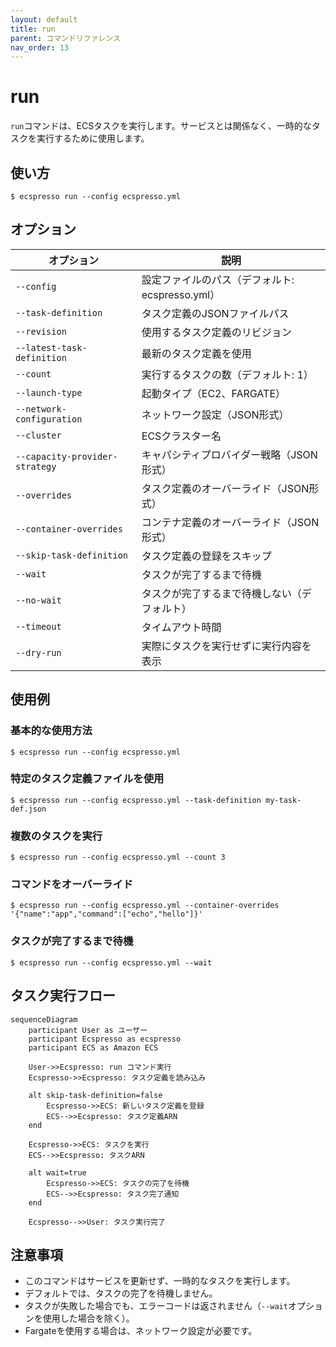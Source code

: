 ```yaml
---
layout: default
title: run
parent: コマンドリファレンス
nav_order: 13
---
```


# run

`run`コマンドは、ECSタスクを実行します。サービスとは関係なく、一時的なタスクを実行するために使用します。

## 使い方

```console
$ ecspresso run --config ecspresso.yml
```

## オプション

| オプション | 説明 |
|------------|------|
| `--config` | 設定ファイルのパス（デフォルト: ecspresso.yml） |
| `--task-definition` | タスク定義のJSONファイルパス |
| `--revision` | 使用するタスク定義のリビジョン |
| `--latest-task-definition` | 最新のタスク定義を使用 |
| `--count` | 実行するタスクの数（デフォルト: 1） |
| `--launch-type` | 起動タイプ（EC2、FARGATE） |
| `--network-configuration` | ネットワーク設定（JSON形式） |
| `--cluster` | ECSクラスター名 |
| `--capacity-provider-strategy` | キャパシティプロバイダー戦略（JSON形式） |
| `--overrides` | タスク定義のオーバーライド（JSON形式） |
| `--container-overrides` | コンテナ定義のオーバーライド（JSON形式） |
| `--skip-task-definition` | タスク定義の登録をスキップ |
| `--wait` | タスクが完了するまで待機 |
| `--no-wait` | タスクが完了するまで待機しない（デフォルト） |
| `--timeout` | タイムアウト時間 |
| `--dry-run` | 実際にタスクを実行せずに実行内容を表示 |

## 使用例

### 基本的な使用方法

```console
$ ecspresso run --config ecspresso.yml
```

### 特定のタスク定義ファイルを使用

```console
$ ecspresso run --config ecspresso.yml --task-definition my-task-def.json
```

### 複数のタスクを実行

```console
$ ecspresso run --config ecspresso.yml --count 3
```

### コマンドをオーバーライド

```console
$ ecspresso run --config ecspresso.yml --container-overrides '{"name":"app","command":["echo","hello"]}'
```

### タスクが完了するまで待機

```console
$ ecspresso run --config ecspresso.yml --wait
```

## タスク実行フロー

```mermaid
sequenceDiagram
    participant User as ユーザー
    participant Ecspresso as ecspresso
    participant ECS as Amazon ECS
    
    User->>Ecspresso: run コマンド実行
    Ecspresso->>Ecspresso: タスク定義を読み込み
    
    alt skip-task-definition=false
        Ecspresso->>ECS: 新しいタスク定義を登録
        ECS-->>Ecspresso: タスク定義ARN
    end
    
    Ecspresso->>ECS: タスクを実行
    ECS-->>Ecspresso: タスクARN
    
    alt wait=true
        Ecspresso->>ECS: タスクの完了を待機
        ECS-->>Ecspresso: タスク完了通知
    end
    
    Ecspresso-->>User: タスク実行完了
```

## 注意事項

- このコマンドはサービスを更新せず、一時的なタスクを実行します。
- デフォルトでは、タスクの完了を待機しません。
- タスクが失敗した場合でも、エラーコードは返されません（`--wait`オプションを使用した場合を除く）。
- Fargateを使用する場合は、ネットワーク設定が必要です。
